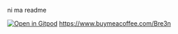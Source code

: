 ni ma readme


[![Open in Gitpod](https://gitpod.io/button/open-in-gitpod.svg)](https://gitpod.io/#https://github.com/Bre3n/MLauncher/blob/master/setup.py)
https://www.buymeacoffee.com/Bre3n
